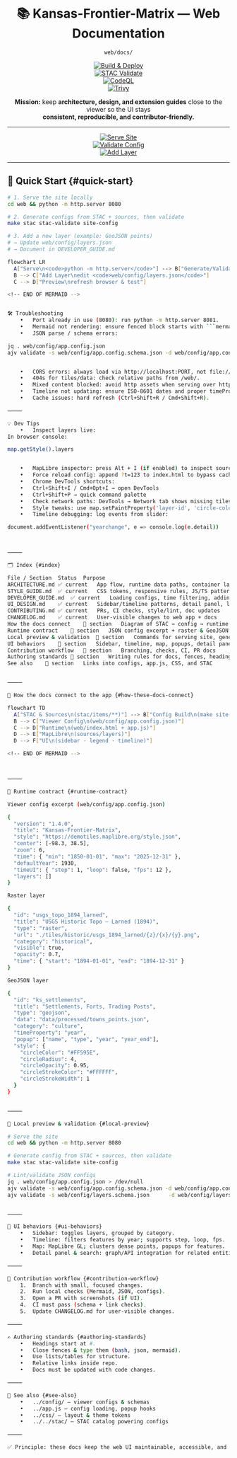 <div align="center">

# 📚 Kansas-Frontier-Matrix — Web Documentation  
`web/docs/`

[![Build & Deploy](https://github.com/bartytime4life/Kansas-Frontier-Matrix/actions/workflows/site.yml/badge.svg)](https://github.com/bartytime4life/Kansas-Frontier-Matrix/actions/workflows/site.yml)  
[![STAC Validate](https://github.com/bartytime4life/Kansas-Frontier-Matrix/actions/workflows/stac-validate.yml/badge.svg)](https://github.com/bartytime4life/Kansas-Frontier-Matrix/actions/workflows/stac-validate.yml)  
[![CodeQL](https://github.com/bartytime4life/Kansas-Frontier-Matrix/actions/workflows/codeql.yml/badge.svg)](https://github.com/bartytime4life/Kansas-Frontier-Matrix/actions/workflows/codeql.yml)  
[![Trivy](https://github.com/bartytime4life/Kansas-Frontier-Matrix/actions/workflows/trivy.yml/badge.svg)](https://github.com/bartytime4life/Kansas-Frontier-Matrix/actions/workflows/trivy.yml)

**Mission:** keep **architecture, design, and extension guides** close to the viewer so the UI stays  
**consistent, reproducible, and contributor-friendly.**

---

[![Serve Site](https://img.shields.io/badge/QuickStart-Serve_Site-2ea44f?logo=python&logoColor=white)](#quick-start)  
[![Validate Config](https://img.shields.io/badge/QuickStart-Validate_Config-007ec6?logo=json&logoColor=white)](#local-preview)  
[![Add Layer](https://img.shields.io/badge/QuickStart-Add_Layer-orange?logo=mapbox&logoColor=white)](#runtime-contract)

</div>

---

## 🚀 Quick Start {#quick-start}

```bash
# 1. Serve the site locally
cd web && python -m http.server 8080

# 2. Generate configs from STAC + sources, then validate
make stac stac-validate site-config

# 3. Add a new layer (example: GeoJSON points)
# → Update web/config/layers.json
# → Document in DEVELOPER_GUIDE.md

flowchart LR
  A["Serve\n<code>python -m http.server</code>"] --> B["Generate/Validate\n<code>make stac stac-validate site-config</code>"]
  B --> C["Add Layer\nedit <code>web/config/layers.json</code>"]
  C --> D["Preview\nrefresh browser & test"]

<!-- END OF MERMAID -->


🛠️ Troubleshooting
	•	Port already in use (8080): run python -m http.server 8081.
	•	Mermaid not rendering: ensure fenced block starts with ```mermaid and is closed.
	•	JSON parse / schema errors:

jq . web/config/app.config.json
ajv validate -s web/config/app.config.schema.json -d web/config/app.config.json


	•	CORS errors: always load via http://localhost:PORT, not file://.
	•	404s for tiles/data: check relative paths from /web/.
	•	Mixed content blocked: avoid http assets when serving over https.
	•	Timeline not updating: ensure ISO-8601 dates and proper timeProperty.
	•	Cache issues: hard refresh (Ctrl+Shift+R / Cmd+Shift+R).

⸻

💡 Dev Tips
	•	Inspect layers live:
In browser console:

map.getStyle().layers


	•	MapLibre inspector: press Alt + I (if enabled) to inspect sources/layers.
	•	Force reload config: append ?t=123 to index.html to bypass cache.
	•	Chrome DevTools shortcuts:
	•	Ctrl+Shift+I / Cmd+Opt+I → open DevTools
	•	Ctrl+Shift+P → quick command palette
	•	Check network paths: DevTools → Network tab shows missing tiles/GeoJSON.
	•	Style tweaks: use map.setPaintProperty('layer-id', 'circle-color', '#FF0000') to test colors live.
	•	Timeline debugging: log events from slider:

document.addEventListener("yearchange", e => console.log(e.detail))



⸻

🗂️ Index {#index}

File / Section	Status	Purpose
ARCHITECTURE.md	✅ current	App flow, runtime data paths, container layout, API boundary
STYLE_GUIDE.md	✅ current	CSS tokens, responsive rules, JS/TS patterns, JSON schema conventions
DEVELOPER_GUIDE.md	✅ current	Loading configs, time filtering, adding layer types, popup hooks
UI_DESIGN.md	✅ current	Sidebar/timeline patterns, detail panel, legends/search
CONTRIBUTING.md	✅ current	PRs, CI checks, style/lint, doc updates
CHANGELOG.md	✅ current	User-visible changes to web app + docs
How the docs connect	📖 section	Diagram of STAC → config → runtime → MapLibre → UI
Runtime contract	📖 section	JSON config excerpt + raster & GeoJSON layer snippets
Local preview & validation	📖 section	Commands for serving site, generating configs, schema validation
UI behaviors	📖 section	Sidebar, timeline, map, popups, detail panel
Contribution workflow	📖 section	Branching, checks, CI, PR docs
Authoring standards	📖 section	Writing rules for docs, fences, headings
See also	📖 section	Links into configs, app.js, CSS, and STAC


⸻

🔌 How the docs connect to the app {#how-these-docs-connect}

flowchart TD
  A["STAC & Sources\n(stac/items/**)"] --> B["Config Build\n(make site-config)"]
  B --> C["Viewer Config\n(web/config/app.config.json)"]
  C --> D["Runtime\n(web/index.html + app.js)"]
  D --> E["MapLibre\n(sources/layers)"]
  D --> F["UI\n(sidebar · legend · timeline)"]

<!-- END OF MERMAID -->



⸻

🧩 Runtime contract {#runtime-contract}

Viewer config excerpt (web/config/app.config.json)

{
  "version": "1.4.0",
  "title": "Kansas-Frontier-Matrix",
  "style": "https://demotiles.maplibre.org/style.json",
  "center": [-98.3, 38.5],
  "zoom": 6,
  "time": { "min": "1850-01-01", "max": "2025-12-31" },
  "defaultYear": 1930,
  "timeUI": { "step": 1, "loop": false, "fps": 12 },
  "layers": []
}

Raster layer

{
  "id": "usgs_topo_1894_larned",
  "title": "USGS Historic Topo — Larned (1894)",
  "type": "raster",
  "url": "./tiles/historic/usgs_1894_larned/{z}/{x}/{y}.png",
  "category": "historical",
  "visible": true,
  "opacity": 0.7,
  "time": { "start": "1894-01-01", "end": "1894-12-31" }
}

GeoJSON layer

{
  "id": "ks_settlements",
  "title": "Settlements, Forts, Trading Posts",
  "type": "geojson",
  "data": "data/processed/towns_points.json",
  "category": "culture",
  "timeProperty": "year",
  "popup": ["name", "type", "year", "year_end"],
  "style": {
    "circleColor": "#FF595E",
    "circleRadius": 4,
    "circleOpacity": 0.95,
    "circleStrokeColor": "#FFFFFF",
    "circleStrokeWidth": 1
  }
}


⸻

🧪 Local preview & validation {#local-preview}

# Serve the site
cd web && python -m http.server 8080

# Generate config from STAC + sources, then validate
make stac stac-validate site-config

# Lint/validate JSON configs
jq . web/config/app.config.json > /dev/null
ajv validate -s web/config/app.config.schema.json -d web/config/app.config.json
ajv validate -s web/config/layers.schema.json      -d web/config/layers.json


⸻

🧭 UI behaviors {#ui-behaviors}
	•	Sidebar: toggles layers, grouped by category.
	•	Timeline: filters features by year; supports step, loop, fps.
	•	Map: MapLibre GL; clusters dense points, popups for features.
	•	Detail panel & search: graph/API integration for related entities.

⸻

🔁 Contribution workflow {#contribution-workflow}
	1.	Branch with small, focused changes.
	2.	Run local checks (Mermaid, JSON, configs).
	3.	Open a PR with screenshots (if UI).
	4.	CI must pass (schema + link checks).
	5.	Update CHANGELOG.md for user-visible changes.

⸻

✍️ Authoring standards {#authoring-standards}
	•	Headings start at #.
	•	Close fences & type them (bash, json, mermaid).
	•	Use lists/tables for structure.
	•	Relative links inside repo.
	•	Docs must be updated with code changes.

⸻

🔗 See also {#see-also}
	•	../config/ — viewer configs & schemas
	•	../app.js — config loading, popup hooks
	•	../css/ — layout & theme tokens
	•	../../stac/ — STAC catalog powering configs

⸻

✅ Principle: these docs keep the web UI maintainable, accessible, and extendable for Kansas’s time-aware layers and stories.
